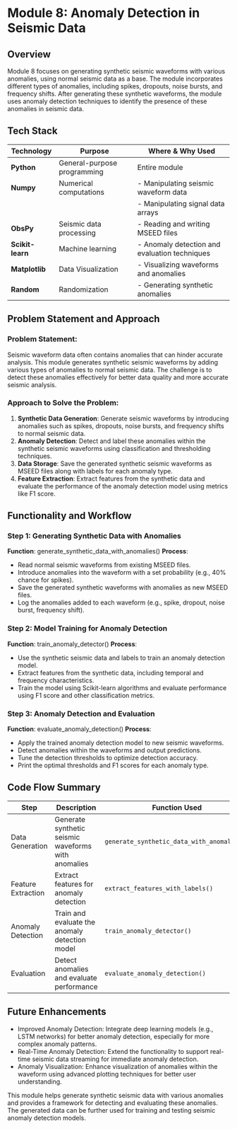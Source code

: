 # Module 8: Anomaly Detection in Seismic Data

## Overview

Module 8 focuses on generating synthetic seismic waveforms with various anomalies, using normal seismic data as a base. The module incorporates different types of anomalies, including spikes, dropouts, noise bursts, and frequency shifts. After generating these synthetic waveforms, the module uses anomaly detection techniques to identify the presence of these anomalies in seismic data.

## Tech Stack

| Technology       | Purpose                     | Where & Why Used                              |
| ---------------- | --------------------------- | --------------------------------------------- |
| **Python**       | General-purpose programming | Entire module                                 |
| **Numpy**        | Numerical computations      | - Manipulating seismic waveform data          |
|                  |                             | - Manipulating signal data arrays             |
| **ObsPy**        | Seismic data processing     | - Reading and writing MSEED files             |
| **Scikit-learn** | Machine learning            | - Anomaly detection and evaluation techniques |
| **Matplotlib**   | Data Visualization          | - Visualizing waveforms and anomalies         |
| **Random**       | Randomization               | - Generating synthetic anomalies              |

## Problem Statement and Approach

### Problem Statement:

Seismic waveform data often contains anomalies that can hinder accurate analysis. This module generates synthetic seismic waveforms by adding various types of anomalies to normal seismic data. The challenge is to detect these anomalies effectively for better data quality and more accurate seismic analysis.

### Approach to Solve the Problem:

1. **Synthetic Data Generation**: Generate seismic waveforms by introducing anomalies such as spikes, dropouts, noise bursts, and frequency shifts to normal seismic data.
2. **Anomaly Detection**: Detect and label these anomalies within the synthetic seismic waveforms using classification and thresholding techniques.
3. **Data Storage**: Save the generated synthetic seismic waveforms as MSEED files along with labels for each anomaly type.
4. **Feature Extraction**: Extract features from the synthetic data and evaluate the performance of the anomaly detection model using metrics like F1 score.

## Functionality and Workflow

### Step 1: Generating Synthetic Data with Anomalies

**Function**: generate_synthetic_data_with_anomalies()
**Process**:

- Read normal seismic waveforms from existing MSEED files.
- Introduce anomalies into the waveform with a set probability (e.g., 40% chance for spikes).
- Save the generated synthetic waveforms with anomalies as new MSEED files.
- Log the anomalies added to each waveform (e.g., spike, dropout, noise burst, frequency shift).

### Step 2: Model Training for Anomaly Detection

**Function**: train_anomaly_detector()
**Process**:

- Use the synthetic seismic data and labels to train an anomaly detection model.
- Extract features from the synthetic data, including temporal and frequency characteristics.
- Train the model using Scikit-learn algorithms and evaluate performance using F1 score and other classification metrics.

### Step 3: Anomaly Detection and Evaluation

**Function**: evaluate_anomaly_detection()
**Process**:

- Apply the trained anomaly detection model to new seismic waveforms.
- Detect anomalies within the waveforms and output predictions.
- Tune the detection thresholds to optimize detection accuracy.
- Print the optimal thresholds and F1 scores for each anomaly type.

## Code Flow Summary

| **Step**           | **Description**                                     | **Function Used**                          |
| ------------------ | --------------------------------------------------- | ------------------------------------------ |
| Data Generation    | Generate synthetic seismic waveforms with anomalies | `generate_synthetic_data_with_anomalies()` |
| Feature Extraction | Extract features for anomaly detection              | `extract_features_with_labels()`           |
| Anomaly Detection  | Train and evaluate the anomaly detection model      | `train_anomaly_detector()`                 |
| Evaluation         | Detect anomalies and evaluate performance           | `evaluate_anomaly_detection()`             |

## Future Enhancements

- Improved Anomaly Detection: Integrate deep learning models (e.g., LSTM networks) for better anomaly detection, especially for more complex anomaly patterns.
- Real-Time Anomaly Detection: Extend the functionality to support real-time seismic data streaming for immediate anomaly detection.
- Anomaly Visualization: Enhance visualization of anomalies within the waveform using advanced plotting techniques for better user understanding.

This module helps generate synthetic seismic data with various anomalies and provides a framework for detecting and evaluating these anomalies. The generated data can be further used for training and testing seismic anomaly detection models.

